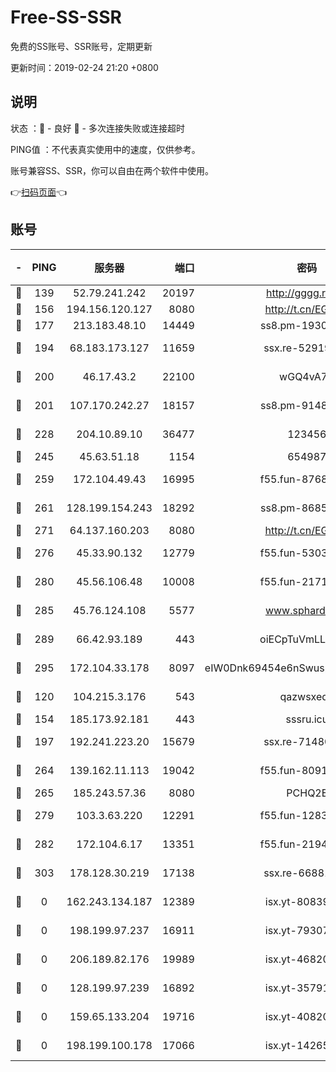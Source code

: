 # Free-SS-SSR

免费的SS账号、SSR账号，定期更新

更新时间：2019-02-24 21:20 +0800

## 说明

状态     ：🙂 - 良好 🙁 - 多次连接失败或连接超时

PING值   ：不代表真实使用中的速度，仅供参考。

账号兼容SS、SSR，你可以自由在两个软件中使用。

👉[扫码页面](https://liesauer.github.io/free-ss-ssr.github.io/)👈

## 账号

|-|PING|服务器|端口|密码|加密方式|区域|
|:----:|:----:|:-----:|-----:|:----:|:----:|:----:|
|🙂|139|52.79.241.242|20197|http://gggg.rocks|chacha20|KR|
|🙂|156|194.156.120.127|8080|http://t.cn/EGJIyrl|rc4-md5|RU|
|🙂|177|213.183.48.10|14449|ss8.pm-19302630|rc4-md5|RU|
|🙂|194|68.183.173.127|11659|ssx.re-52919740|aes-256-cfb|US|
|🙂|200|46.17.43.2|22100|wGQ4vA7D|aes-256-gcm|RU|
|🙂|201|107.170.242.27|18157|ss8.pm-91485344|aes-256-cfb|US|
|🙂|228|204.10.89.10|36477|123456|aes-256-cfb|US|
|🙂|245|45.63.51.18|1154|654987|chacha20|US|
|🙂|259|172.104.49.43|16995|f55.fun-87684540|aes-256-cfb|SG|
|🙂|261|128.199.154.243|18292|ss8.pm-86852078|aes-256-cfb|SG|
|🙂|271|64.137.160.203|8080|http://t.cn/EGJIyrl|rc4-md5|CA|
|🙂|276|45.33.90.132|12779|f55.fun-53037025|aes-256-cfb|US|
|🙂|280|45.56.106.48|10008|f55.fun-21710471|aes-256-cfb|US|
|🙂|285|45.76.124.108|5577|www.sphard.com|aes-256-cfb|AU|
|🙂|289|66.42.93.189|443|oiECpTuVmLLxk4Ts|aes-256-cfb|US|
|🙂|295|172.104.33.178|8097|eIW0Dnk69454e6nSwuspv9DmS201tQ0D|aes-256-cfb|SG|
|🙂|120|104.215.3.176|543|qazwsxedc|aes-256-gcm|JP|
|🙂|154|185.173.92.181|443|sssru.icu|rc4-md5|RU|
|🙂|197|192.241.223.20|15679|ssx.re-71480022|aes-256-cfb|US|
|🙂|264|139.162.11.113|19042|f55.fun-80913463|aes-256-cfb|SG|
|🙂|265|185.243.57.36|8080|PCHQ2E|rc4-md5|US|
|🙂|279|103.3.63.220|12291|f55.fun-12834026|aes-256-cfb|SG|
|🙂|282|172.104.6.17|13351|f55.fun-21946143|aes-256-cfb|US|
|🙂|303|178.128.30.219|17138|ssx.re-66881258|aes-256-cfb|SG|
|🙁|0|162.243.134.187|12389|isx.yt-80839009|aes-256-cfb|US|
|🙁|0|198.199.97.237|16911|isx.yt-79307511|aes-256-cfb|US|
|🙁|0|206.189.82.176|19989|isx.yt-46820019|aes-256-cfb|SG|
|🙁|0|128.199.97.239|16892|isx.yt-35791266|aes-256-cfb|SG|
|🙁|0|159.65.133.204|19716|isx.yt-40820424|aes-256-cfb|SG|
|🙁|0|198.199.100.178|17066|isx.yt-14265222|aes-256-cfb|US|

